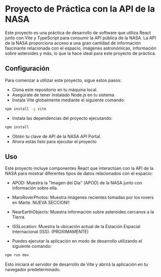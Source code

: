 # Proyecto de Práctica con la API de la NASA

Este proyecto es una práctica de desarrollo de software que utiliza React junto con Vite y TypeScript para consumir la API pública de la NASA. La API de la NASA proporciona acceso a una gran cantidad de información fascinante relacionada con el espacio, imágenes astronómicas, información sobre asteroides y más, lo que la hace ideal para este proyecto de práctica.

## Configuración

Para comenzar a utilizar este proyecto, sigue estos pasos:

- Clona este repositorio en tu máquina local.
- Asegúrate de tener instalado Node.js en tu sistema.
- Instala Vite globalmente mediante el siguiente comando:

```bash
npm install -g vite
```

- Instala las dependencias del proyecto ejecutando:
```bash
npm install
```

- Obtén tu clave de API de la NASA API Portal.
- Ahora estás listo para ejecutar el proyecto

## Uso

Este proyecto incluye componentes React que interactúan con la API de la NASA para mostrar diferentes tipos de datos relacionados con el espacio:

- APOD: Muestra la "Imagen del Día" (APOD) de la NASA junto con información sobre ella.
- MarsRoverPhotos: Muestra imágenes recientes tomadas por los rovers en Marte. NUEVA SECCION!!
- NearEarthObjects: Muestra información sobre asteroides cercanos a la Tierra.
- ISSLocation: Muestra la ubicación actual de la Estación Espacial Internacional (ISS). (PROXIMAMENTE)

- Puedes ejecutar la aplicación en modo de desarrollo utilizando el siguiente comando:
```bash
npm run dev
```

Esto iniciará el servidor de desarrollo de Vite y abrirá la aplicación en tu navegador predeterminado.
